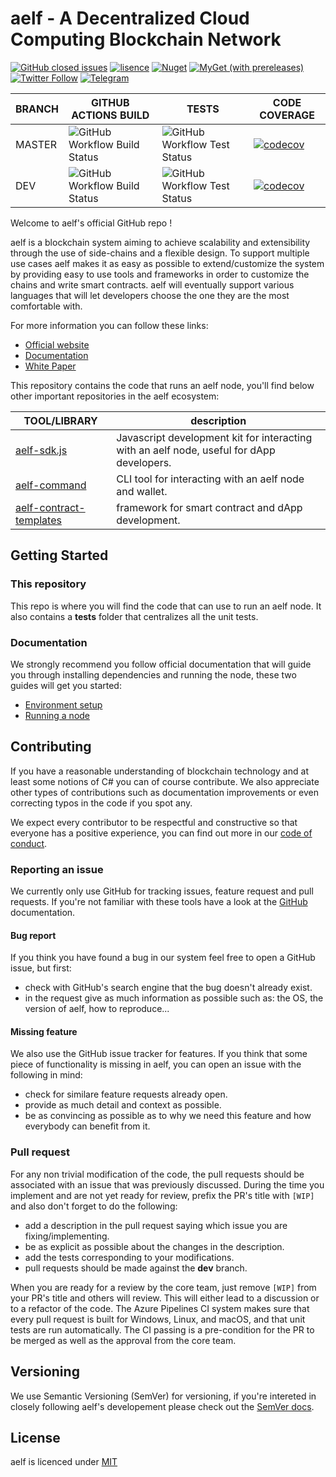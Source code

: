 # aelf - A Decentralized Cloud Computing Blockchain Network 

[![GitHub closed issues](https://img.shields.io/github/issues-closed/aelfproject/aelf.svg)](https://app.gitkraken.com/glo/board/XKsOZJarBgAPseno)
[![lisence](https://img.shields.io/github/license/AElfProject/AElf.svg)](https://github.com/AElfProject/AElf/blob/dev/LICENSE)
[![Nuget](https://img.shields.io/nuget/v/AElf.OS.svg)](https://www.nuget.org/packages?q=aelf)
[![MyGet (with prereleases)](https://img.shields.io/myget/aelf-project/vpre/aelf.os.svg?label=myget)](https://www.myget.org/gallery/aelf-project)
[![Twitter Follow](https://img.shields.io/twitter/follow/aelfblockchain.svg?label=%40aelfblockchain&style=social)](https://twitter.com/aelfblockchain)
[![Telegram](https://badgen.net/badge/telegram/join/blue?icon=telegram)](https://t.me/aelfdeveloper)

BRANCH | GITHUB ACTIONS BUILD                                                                                                     | TESTS                                                                                                                                                              | CODE COVERAGE                                                
------ |--------------------------------------------------------------------------------------------------------------------------|--------------------------------------------------------------------------------------------------------------------------------------------------------------------| ------------------------------------------------------------ 
MASTER | ![GitHub Workflow Build Status](https://github.com/AElfProject/AElf/actions/workflows/build.yml/badge.svg?branch=master) | ![GitHub Workflow Test Status](https://img.shields.io/endpoint?url=https://raw.githubusercontent.com/AElfProject/AElf/feature/badge-json/master-test-results.json) | [![codecov](https://codecov.io/gh/AElfProject/AElf/branch/master/graph/badge.svg)](https://codecov.io/gh/AElfProject/AElf) 
DEV    | ![GitHub Workflow Build Status](https://github.com/AElfProject/AElf/actions/workflows/build.yml/badge.svg?branch=dev)        | ![GitHub Workflow Test Status](https://img.shields.io/endpoint?url=https://raw.githubusercontent.com/AElfProject/AElf/feature/badge-json/dev-test-results.json)        | [![codecov](https://codecov.io/gh/AElfProject/AElf/branch/dev/graph/badge.svg)](https://codecov.io/gh/AElfProject/AElf) 


Welcome to aelf's official GitHub repo ! 

aelf is a blockchain system aiming to achieve scalability and extensibility through the use of side-chains and a flexible design. To support multiple use cases aelf makes it as easy as possible to extend/customize the system by providing easy to use tools and frameworks in order to customize the chains and write smart contracts. aelf will eventually support various languages that will let developers choose the one they are the most comfortable with.

For more information you can follow these links:
* [Official website](https://aelf.com/)
* [Documentation](https://docs.aelf.com/)
* [White Paper](https://docs.aelf.com/resources/whitepaper-2/)

This repository contains the code that runs an aelf node, you'll find below other important repositories in the aelf 
ecosystem:

TOOL/LIBRARY | description
-------------|-------------
[aelf-sdk.js](https://docs.aelf.com/tools/chain-sdk/javascript-sdk/) | Javascript development kit for interacting with an aelf node, useful for dApp developers. 
[aelf-command](https://docs.aelf.com/tools/aelf-cli/introduction/) | CLI tool for interacting with an aelf node and wallet.
[aelf-contract-templates](https://docs.aelf.com/tools/smart-contract-templates/developing-smart-contracts/) | framework for smart contract and dApp development.

## Getting Started

### This repository

This repo is where you will find the code that can use to run an aelf node. It also contains a **tests** folder that centralizes all the unit tests.

### Documentation

We strongly recommend you follow official documentation that will guide you through installing dependencies and running the node, 
these two guides will get you started:  
* [Environment setup](https://docs.aelf.io/en/latest/getting_started/development-environment/index.html)  
* [Running a node](https://docs.aelf.io/en/latest/getting_started/development-environment/node.html)  

## Contributing

If you have a reasonable understanding of blockchain technology and at least some notions of C# you can of course contribute. We also appreciate other types of contributions such as documentation improvements or even correcting typos in the code if you spot any.

We expect every contributor to be respectful and constructive so that everyone has a positive experience, you can find out more in our [code of conduct](https://github.com/AElfProject/AElf/blob/dev/CODE_OF_CONDUCT.md).

### Reporting an issue

We currently only use GitHub for tracking issues, feature request and pull requests. If you're not familiar with these tools have a look at the [GitHub](https://help.github.com/en) documentation.

#### Bug report

If you think you have found a bug in our system feel free to open a GitHub issue, but first:
- check with GitHub's search engine that the bug doesn't already exist.
- in the request give as much information as possible such as: the OS, the version of aelf, how to reproduce...

#### Missing feature

We also use the GitHub issue tracker for features. If you think that some piece of functionality is missing in aelf, you can open an issue with the following in mind:
- check for similare feature requests already open.
- provide as much detail and context as possible.
- be as convincing as possible as to why we need this feature and how everybody can benefit from it.

### Pull request

For any non trivial modification of the code, the pull requests should be associated with an issue that was previously discussed. During the time you implement and are not yet ready for review, prefix the PR's title with ```[WIP]``` and also don't forget to do the following:
- add a description in the pull request saying which issue you are fixing/implementing. 
- be as explicit as possible about the changes in the description.
- add the tests corresponding to your modifications.
- pull requests should be made against the **dev** branch.

When you are ready for a review by the core team, just remove ```[WIP]``` from your PR's title and others will review. This will either lead to a discussion or to a refactor of the code. The Azure Pipelines CI system makes sure that every pull request is built for Windows, Linux, and macOS, and that unit tests are run automatically. The CI passing is a pre-condition for the PR to be merged as well as the approval from the core team.

## Versioning

We use Semantic Versioning (SemVer) for versioning, if you're intereted in closely following aelf's developement please check out the [SemVer docs](https://semver.org/).

## License

aelf is licenced under [MIT](https://github.com/AElfProject/AElf/blob/dev/LICENSE)
